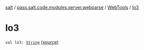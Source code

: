 [salt](../../index.md) / [pass.salt.code.modules.server.webparse](../index.md) / [WebTools](index.md) / [lo3](./lo3.md)

# lo3

`val lo3: `[`String`](https://kotlinlang.org/api/latest/jvm/stdlib/kotlin/-string/index.html) [(source)](https://github.com/kurbaniec-tgm/salt/tree/master/code/modules/server/webparse/WebTools.kt#L123)